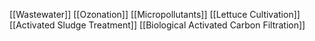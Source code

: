 [[Wastewater]]
[[Ozonation]]
[[Micropollutants]]
[[Lettuce Cultivation]]
[[Activated Sludge Treatment]]
[[Biological Activated Carbon Filtration]]
